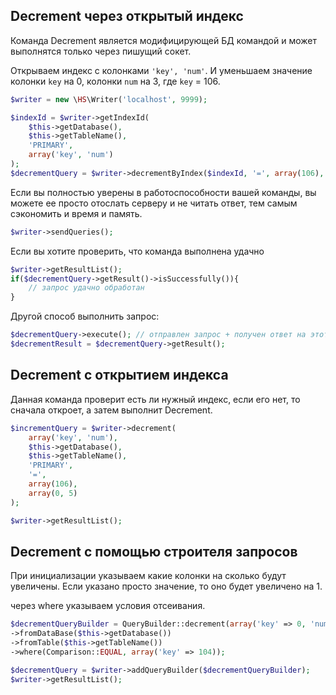 Decrement через открытый индекс
------------
Команда Decrement является модифицирующей БД командой и может выполнятся только через пишущий сокет.

Открываем индекс с колонками `'key', 'num'`. И уменьшаем значение колонки `key` на 0, колонки `num` на 3, где `key` = 106.

```php
$writer = new \HS\Writer('localhost', 9999);

$indexId = $writer->getIndexId(
    $this->getDatabase(),
    $this->getTableName(),
    'PRIMARY',
    array('key', 'num')
);
$decrementQuery = $writer->decrementByIndex($indexId, '=', array(106), array(0, 3));
```
Если вы полностью уверены в работоспособности вашей команды, вы можете ее просто отослать серверу и не читать ответ, тем самым сэкономить
и время и память.
```php
$writer->sendQueries();
```
Если вы хотите проверить, что команда выполнена удачно
```php
$writer->getResultList();
if($decrementQuery->getResult()->isSuccessfully()){
    // запрос удачно обработан
}
```

Другой способ выполнить запрос:
```php
$decrementQuery->execute(); // отправлен запрос + получен ответ на этот запрос + все, что было в очереди на отправку
$decrementResult = $decrementQuery->getResult();
```


Decrement с открытием индекса
------------
Данная команда проверит есть ли нужный индекс, если его нет, то сначала откроет, а затем выполнит Decrement.

```php
$incrementQuery = $writer->decrement(
    array('key', 'num'),
    $this->getDatabase(),
    $this->getTableName(),
    'PRIMARY',
    '=',
    array(106),
    array(0, 5)
);

$writer->getResultList();
```

Decrement c помощью строителя запросов
------------
При инициализации указываем какие колонки на сколько будут увеличены. Если указано просто значение, то оно будет увеличено на 1.

через where указываем условия отсеивания.
```php
$decrementQueryBuilder = QueryBuilder::decrement(array('key' => 0, 'num'))
->fromDataBase($this->getDatabase())
->fromTable($this->getTableName())
->where(Comparison::EQUAL, array('key' => 104));

$decrementQuery = $writer->addQueryBuilder($decrementQueryBuilder);
$writer->getResultList();
```